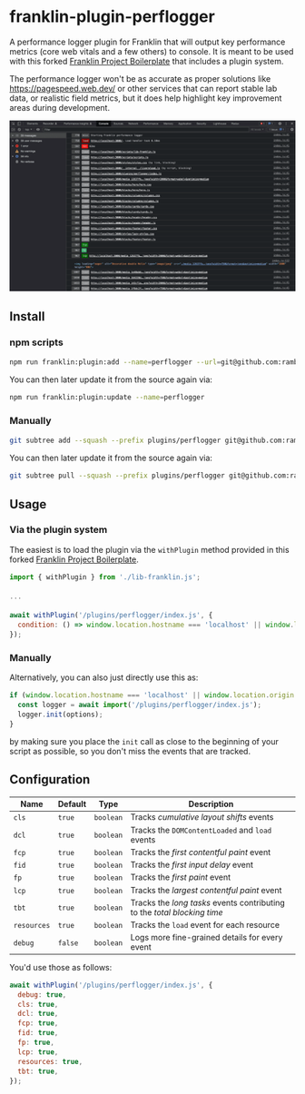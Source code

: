 # franklin-plugin-perflogger
A performance logger plugin for Franklin that will output key performance metrics (core web vitals and a few others) to console. It is meant to be used with this forked [Franklin Project Boilerplate](https://github.com/ramboz/helix-project-boilerplate) that includes a plugin system.

The performance logger won't be as accurate as proper solutions like https://pagespeed.web.dev/ or other services that can report stable lab data, or realistic field metrics, but it does help highlight key improvement areas during development.

![](./docs/screenshot.png)

## Install

### npm scripts

```bash
npm run franklin:plugin:add --name=perflogger --url=git@github.com:ramboz/franklin-plugin-perflogger.git
```

You can then later update it from the source again via:
```bash
npm run franklin:plugin:update --name=perflogger
```

### Manually

```bash
git subtree add --squash --prefix plugins/perflogger git@github.com:ramboz/franklin-plugin-perflogger.git main
```

You can then later update it from the source again via:
```bash
git subtree pull --squash --prefix plugins/perflogger git@github.com:ramboz/franklin-plugin-perflogger.git main
```

## Usage

### Via the plugin system

The easiest is to load the plugin via the `withPlugin` method provided in this forked [Franklin Project Boilerplate](https://github.com/ramboz/helix-project-boilerplate).

```js
import { withPlugin } from './lib-franklin.js';

...

await withPlugin('/plugins/perflogger/index.js', {
  condition: () => window.location.hostname === 'localhost' || window.location.origin.endsWith('.hlx.page')
});
```

### Manually

Alternatively, you can also just directly use this as:

```js
if (window.location.hostname === 'localhost' || window.location.origin.endsWith('.hlx.page')) {
  const logger = await import('/plugins/perflogger/index.js');
  logger.init(options);
}
```

by making sure you place the `init` call as close to the beginning of your script as possible, so you don't miss the events that are tracked.

## Configuration

| Name | Default | Type | Description |
|-|-|-|-|
| `cls` | `true` | `boolean` | Tracks _cumulative layout shifts_ events
| `dcl` | `true` | `boolean` | Tracks the `DOMContentLoaded` and `load` events
| `fcp` | `true` | `boolean` | Tracks the _first contentful paint_ event
| `fid` | `true` | `boolean` | Tracks the _first input delay_ event
| `fp`  | `true` | `boolean` | Tracks the _first paint_ event
| `lcp` | `true` | `boolean` | Tracks the _largest contentful paint_ event
| `tbt` | `true` | `boolean` | Tracks the _long tasks_ events contributing to the _total blocking time_
| `resources` | `true` | `boolean` | Tracks the `load` event for each resource
| `debug` | `false` | `boolean` | Logs more fine-grained details for every event

You'd use those as follows:
```js
await withPlugin('/plugins/perflogger/index.js', {
  debug: true,
  cls: true,
  dcl: true,
  fcp: true,
  fid: true,
  fp: true,
  lcp: true,
  resources: true,
  tbt: true,
});
```
